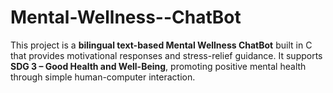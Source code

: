 # Mental-Wellness--ChatBot
This project is a **bilingual text-based Mental Wellness ChatBot** built in C that provides motivational responses and stress-relief guidance. It supports **SDG 3 – Good Health and Well-Being**, promoting positive mental health through simple human-computer interaction.
